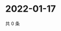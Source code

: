 # 2022-01-17

共 0 条

<!-- BEGIN WEIBO -->
<!-- 最后更新时间 Mon Jan 17 2022 12:16:11 GMT+0800 (China Standard Time) -->

<!-- END WEIBO -->
